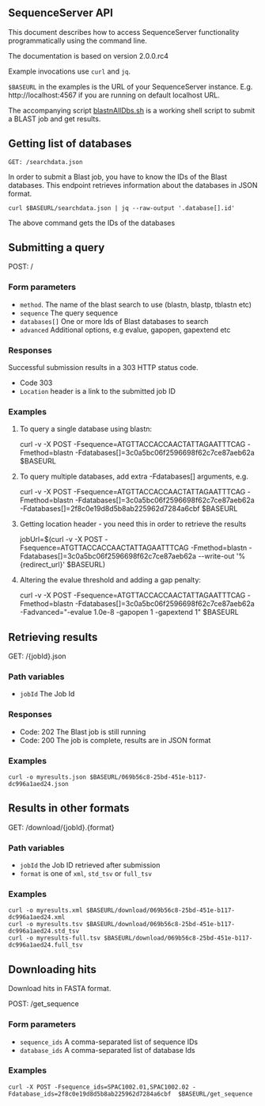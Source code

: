 ---
--- 
## SequenceServer API

This document describes how to access SequenceServer functionality 
programmatically using the command line.

The documentation is based on version 2.0.0.rc4

Example invocations use `curl` and `jq`. 

`$BASEURL` in the examples is the URL of your SequenceServer instance. E.g. http://localhost:4567 if you are running on default localhost URL. 

The accompanying script [blastnAllDbs.sh](./blastnAllDbs.sh) is a working shell script to submit a BLAST job and get results.

## Getting  list of databases

    GET: /searchdata.json

In order to submit a Blast job, you have to know the IDs of the Blast databases. This endpoint retrieves information about the databases in JSON format.

    curl $BASEURL/searchdata.json | jq --raw-output '.database[].id'

The above command gets the IDs of the databases

## Submitting a query

POST: /

### Form parameters

* `method`. The name of the blast search to use (blastn, blastp, tblastn etc)
* `sequence` The query sequence
* `databases[]` One or more Ids of Blast databases to search
* `advanced` Additional options, e.g evalue, gapopen, gapextend etc

### Responses

Successful submission results in a 303 HTTP status code.

* Code 303
* `Location` header is a link to the submitted job ID
     
### Examples

1. To query a single database using blastn:

    curl -v -X POST -Fsequence=ATGTTACCACCAACTATTAGAATTTCAG -Fmethod=blastn -Fdatabases[]=3c0a5bc06f2596698f62c7ce87aeb62a $BASEURL

2. To query multiple databases, add extra -Fdatabases[] arguments, e.g.


    curl -v -X POST -Fsequence=ATGTTACCACCAACTATTAGAATTTCAG -Fmethod=blastn -Fdatabases[]=3c0a5bc06f2596698f62c7ce87aeb62a -Fdatabases[]=2f8c0e19d8d5b8ab225962d7284a6cbf $BASEURL

3. Getting location header - you need this in order to retrieve the results

    jobUrl=$(curl -v -X POST -Fsequence=ATGTTACCACCAACTATTAGAATTTCAG -Fmethod=blastn -Fdatabases[]=3c0a5bc06f2596698f62c7ce87aeb62a \-\-write-out \'%{redirect_url}\' $BASEURL)

4. Altering the evalue threshold and adding a gap penalty:

    curl -v -X POST -Fsequence=ATGTTACCACCAACTATTAGAATTTCAG -Fmethod=blastn -Fdatabases[]=3c0a5bc06f2596698f62c7ce87aeb62a  -Fadvanced=\"-evalue 1.0e-8 -gapopen 1 -gapextend 1\" $BASEURL

## Retrieving results

GET: /{jobId}.json

### Path variables

* `jobId` The Job Id

### Responses

* Code: 202 The Blast job is still running
* Code: 200 The job is complete, results are in JSON format

### Examples

    curl -o myresults.json $BASEURL/069b56c8-25bd-451e-b117-dc996a1aed24.json

## Results in other formats

GET: /download/{jobId}.{format}

### Path variables

* `jobId` the Job ID retrieved after submission
* `format` is one of `xml`, `std_tsv` or `full_tsv`

### Examples

    curl -o myresults.xml $BASEURL/download/069b56c8-25bd-451e-b117-dc996a1aed24.xml
    curl -o myresults.tsv $BASEURL/download/069b56c8-25bd-451e-b117-dc996a1aed24.std_tsv
    curl -o myresults-full.tsv $BASEURL/download/069b56c8-25bd-451e-b117-dc996a1aed24.full_tsv

## Downloading hits

Download hits in FASTA format.

POST:  /get_sequence

### Form parameters

* `sequence_ids` A comma-separated list of sequence IDs
* `database_ids` A comma-separated list of database Ids

### Examples
    
    curl -X POST -Fsequence_ids=SPAC1002.01,SPAC1002.02 -Fdatabase_ids=2f8c0e19d8d5b8ab225962d7284a6cbf  $BASEURL/get_sequence
